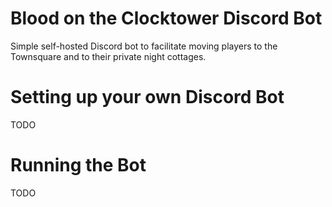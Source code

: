 # Blood on the Clocktower Discord Bot

Simple self-hosted Discord bot to facilitate moving players to the Townsquare and to their private night cottages.

# Setting up your own Discord Bot

TODO

# Running the Bot

TODO
